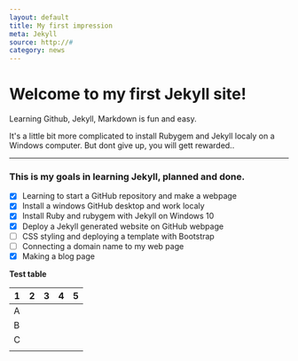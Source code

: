 ```yaml
---
layout: default
title: My first impression
meta: Jekyll
source: http://#
category: news
---
```


# Welcome to my first Jekyll site! #


Learning Github, Jekyll, Markdown is fun and easy.

It's a little bit more complicated to install Rubygem and Jekyll localy on a Windows computer.
But dont give up, you will gett rewarded..

---
### This is my goals in learning Jekyll, planned and done. ###

- [x] Learning to start a GitHub repository and make a webpage
- [x] Install a windows GitHub desktop and work localy
- [x] Install Ruby and rubygem with Jekyll on Windows 10
- [x] Deploy a Jekyll generated website on GitHub webpage
- [ ] CSS styling and deploying a template with Bootstrap
- [ ] Connecting a domain name to my web page
- [x] Making a blog page

**Test table**

| 1 | 2 | 3 | 4 | 5 |
|---|---|---|---|---|
| A |   |   |   |   |
| B |   |   |   |   |
| C |   |   |
  |   |
